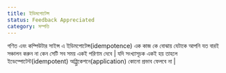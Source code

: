 ```yaml
---
title: ইডিমপোটেন্স
status: Feedback Appreciated
category: সম্পত্তি
---
```


গণিত এবং কম্পিউটার সাইন্স এ ইডিমপোটেন্স(idempotence) এক কাজ কে বোঝায় যেটাকে আপনি যত বারই সঞ্চালন করুন না কেন সেটি সব সময় একই পরিণাম দেবে | 
যদি সংখ্যাসূচক একই হয় তাহলে ইডেম্পোটেন্ট(idempotent) অপ্প্লিকেশনে(application) কোনো প্রভাব ফেলবে না |
